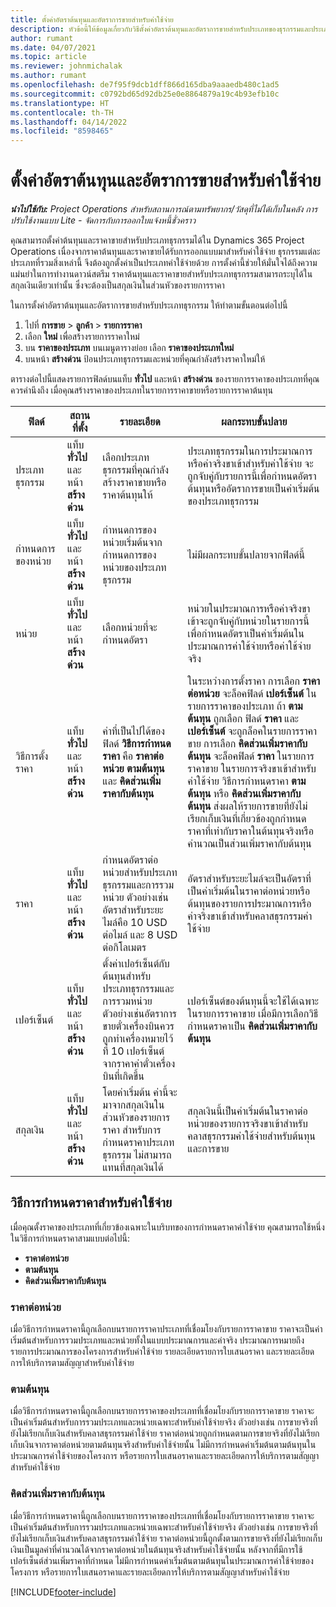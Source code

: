 ```yaml
---
title: ตั้งค่าอัตราต้นทุนและอัตราการขายสำหรับค่าใช้จ่าย
description: หัวข้อนี้ให้ข้อมูลเกี่ยวกับวิธีตั้งค่าอัตราต้นทุนและอัตราการขายสำหรับประเภทของธุรกรรมและประเภทค่าใช้จ่าย
author: rumant
ms.date: 04/07/2021
ms.topic: article
ms.reviewer: johnmichalak
ms.author: rumant
ms.openlocfilehash: de7f95f9dcb1dff866d165dba9aaaedb480c1ad5
ms.sourcegitcommit: c0792bd65d92db25e0e8864879a19c4b93efb10c
ms.translationtype: HT
ms.contentlocale: th-TH
ms.lasthandoff: 04/14/2022
ms.locfileid: "8598465"
---
```

# <a name="set-up-cost-and-sales-rates-for-expenses"></a>ตั้งค่าอัตราต้นทุนและอัตราการขายสำหรับค่าใช้จ่าย

_**นำไปใช้กับ:** Project Operations สำหรับสถานการณ์ตามทรัพยากร/วัสดุที่ไม่ได้เก็บในคลัง การปรับใช้งานแบบ Lite - จัดการกับการออกใบแจ้งหนี้ชั่วคราว_

คุณสามารถตั้งค่าต้นทุนและราคาขายสำหรับประเภทธุรกรรมได้ใน Dynamics 365 Project Operations เนื่องจากราคาต้นทุนและราคาขายได้รับการออกแบบมาสำหรับค่าใช้จ่าย ธุรกรรมแต่ละประเภทที่รวมสิ่งเหล่านี้ จึงต้องถูกตั้งค่าเป็นประเภทค่าใช้จ่ายด้วย การตั้งค่านี้ช่วยให้มั่นใจได้ถึงความแม่นยำในการทำงานดาวน์สตรีม ราคาต้นทุนและราคาขายสำหรับประเภทธุรกรรมสามารถระบุได้ในสกุลเงินเดียวเท่านั้น ซึ่งจะต้องเป็นสกุลเงินในส่วนหัวของรายการราคา

ในการตั้งค่าอัตราต้นทุนและอัตราการขายสำหรับประเภทธุรกรรม ให้ทำตามขั้นตอนต่อไปนี้ 

1. ไปที่ **การขาย** > **ลูกค้า** > **รายการราคา**
2. เลือก **ใหม่** เพื่อสร้างรายการราคาใหม่ 
3. บน **ราคาของประเภท** บนเมนูตารางย่อย เลือก **ราคาของประเภทใหม่** 
4. บนหน้า **สร้างด่วน** ป้อนประเภทธุรกรรมและหน่วยที่คุณกำลังสร้างราคาใหม่ให้

ตารางต่อไปนี้แสดงรายการฟิลด์บนแท็บ **ทั่วไป** และหน้า **สร้างด่วน** ของรายการราคาของประเภทที่คุณควรคำนึงถึง เมื่อคุณสร้างราคาของประเภทในรายการราคาขายหรือรายการราคาต้นทุน

| ฟิลด์ | สถานที่ตั้ง | รายละเอียด | ผลกระทบขั้นปลาย |
| --- | --- | --- | --- |
| ประเภทธุรกรรม | แท็บ **ทั่วไป** และหน้า **สร้างด่วน** | เลือกประเภทธุรกรรมที่คุณกำลังสร้างราคาขายหรือราคาต้นทุนให้ | ประเภทธุรกรรมในการประมาณการหรือค่าจริงขาเข้าสำหรับค่าใช้จ่าย จะถูกจับคู่กับรายการนี้เพื่อกำหนดอัตราต้นทุนหรืออัตราการขายเป็นค่าเริ่มต้นของประเภทธุรกรรม |
| กำหนดการของหน่วย | แท็บ **ทั่วไป** และหน้า **สร้างด่วน** | กำหนดการของหน่วยเริ่มต้นจากกำหนดการของหน่วยของประเภทธุรกรรม | ไม่มีผลกระทบขั้นปลายจากฟิลด์นี้ |
| หน่วย | แท็บ **ทั่วไป** และหน้า **สร้างด่วน** | เลือกหน่วยที่จะกำหนดอัตรา | หน่วยในประมาณการหรือค่าจริงขาเข้าจะถูกจับคู่กับหน่วยในรายการนี้ เพื่อกำหนดอัตราเป็นค่าเริ่มต้นในประมาณการค่าใช้จ่ายหรือค่าใช้จ่ายจริง |
| วิธีการตั้งราคา | แท็บ **ทั่วไป** และหน้า **สร้างด่วน** | ค่าที่เป็นไปได้ของฟิลด์ **วิธีการกำหนดราคา** คือ **ราคาต่อหน่วย** **ตามต้นทุน** และ **คิดส่วนเพิ่มราคากับต้นทุน** | ในระหว่างการตั้งราคา การเลือก **ราคาต่อหน่วย** จะล็อคฟิลด์ **เปอร์เซ็นต์** ในรายการราคาของประเภท ถ้า **ตามต้นทุน** ถูกเลือก ฟิลด์ **ราคา** และ **เปอร์เซ็นต์** จะถูกล็อคในรายการราคาขาย การเลือก **คิดส่วนเพิ่มราคากับต้นทุน** จะล็อคฟิลด์ **ราคา** ในรายการราคาขาย ในรายการจริงขาเข้าสำหรับค่าใช้จ่าย วิธีการกำหนดราคา **ตามต้นทุน** หรือ **คิดส่วนเพิ่มราคากับต้นทุน** ส่งผลให้รายการขายที่ยังไม่เรียกเก็บเงินที่เกี่ยวข้องถูกกำหนดราคาที่เท่ากับราคาในต้นทุนจริงหรือคำนวณเป็นส่วนเพิ่มราคากับต้นทุน |
| ราคา | แท็บ **ทั่วไป** และหน้า **สร้างด่วน** | กำหนดอัตราต่อหน่วยสำหรับประเภทธุรกรรมและการรวมหน่วย ตัวอย่างเช่น อัตราสำหรับระยะไมล์คือ 10 USD ต่อไมล์ และ 8 USD ต่อกิโลเมตร | อัตราสำหรับระยะไมล์จะเป็นอัตราที่เป็นค่าเริ่มต้นในราคาต่อหน่วยหรือต้นทุนของรายการประมาณการหรือค่าจริงขาเข้าสำหรับคลาสธุรกรรมค่าใช้จ่าย|
| เปอร์เซ็นต์ | แท็บ **ทั่วไป** และหน้า **สร้างด่วน** | ตั้งค่าเปอร์เซ็นต์กับต้นทุนสำหรับประเภทธุรกรรมและการรวมหน่วย ตัวอย่างเช่นอัตราการขายตั๋วเครื่องบินควรถูกทำเครื่องหมายไว้ที่ 10 เปอร์เซ็นต์จากราคาค่าตั๋วเครื่องบินที่เกิดขึ้น | เปอร์เซ็นต์ของต้นทุนนี้จะใช้ได้เฉพาะในรายการราคาขาย เมื่อมีการเลือกวิธีกำหนดราคาเป็น **คิดส่วนเพิ่มราคากับต้นทุน** |
| สกุลเงิน | แท็บ **ทั่วไป** และหน้า **สร้างด่วน** | โดยค่าเริ่มต้น ค่านี้จะมาจากสกุลเงินในส่วนหัวของรายการราคา สำหรับการกำหนดราคาประเภทธุรกรรม ไม่สามารถแทนที่สกุลเงินได้ | สกุลเงินนี้เป็นค่าเริ่มต้นในราคาต่อหน่วยของรายการจริงขาเข้าสำหรับคลาสธุรกรรมค่าใช้จ่ายสำหรับต้นทุนและการขาย |

## <a name="pricing-methods-for-expenses"></a>วิธีการกำหนดราคาสำหรับค่าใช้จ่าย

เมื่อคุณตั้งราคาของประเภทที่เกี่ยวข้องเฉพาะในบริบทของการกำหนดราคาค่าใช้จ่าย คุณสามารถใช้หนึ่งในวิธีการกำหนดราคาสามแบบต่อไปนี้:

- **ราคาต่อหน่วย**
- **ตามต้นทุน**
- **คิดส่วนเพิ่มราคากับต้นทุน**

### <a name="price-per-unit"></a>ราคาต่อหน่วย
เมื่อวิธีการกำหนดราคานี้ถูกเลือกบนรายการราคาประเภทที่เชื่อมโยงกับรายการราคาขาย ราคาจะเป็นค่าเริ่มต้นสำหรับการรวมประเภทและหน่วยทั้งในแบบประมาณการและค่าจริง ประมาณการหมายถึงรายการประมาณการของโครงการสำหรับค่าใช้จ่าย รายละเอียดรายการใบเสนอราคา และรายละเอียดการให้บริการตามสัญญาสำหรับค่าใช้จ่าย

### <a name="at-cost"></a>ตามต้นทุน
เมื่อวิธีการกำหนดราคานี้ถูกเลือกบนรายการราคาของประเภทที่เชื่อมโยงกับรายการราคาขาย ราคาจะเป็นค่าเริ่มต้นสำหรับการรวมประเภทและหน่วยเฉพาะสำหรับค่าใช้จ่ายจริง ตัวอย่างเช่น การขายจริงที่ยังไม่เรียกเก็บเงินสำหรับคลาสธุรกรรมค่าใช้จ่าย ราคาต่อหน่วยถูกกำหนดตามการขายจริงที่ยังไม่เรียกเก็บเงินจากราคาต่อหน่วยตามต้นทุนจริงสำหรับค่าใช้จ่ายนั้น ไม่มีการกำหนดค่าเริ่มต้นตามต้นทุนในประมาณการค่าใช้จ่ายของโครงการ หรือรายการใบเสนอราคาและรายละเอียดการให้บริการตามสัญญาสำหรับค่าใช้จ่าย

### <a name="markup-over-cost"></a>คิดส่วนเพิ่มราคากับต้นทุน
เมื่อวิธีการกำหนดราคานี้ถูกเลือกบนรายการราคาของประเภทที่เชื่อมโยงกับรายการราคาขาย ราคาจะเป็นค่าเริ่มต้นสำหรับการรวมประเภทและหน่วยเฉพาะสำหรับค่าใช้จ่ายจริง ตัวอย่างเช่น การขายจริงที่ยังไม่เรียกเก็บเงินสำหรับคลาสธุรกรรมค่าใช้จ่าย ราคาต่อหน่วยนี้ถูกตั้งตามการขายจริงที่ยังไม่เรียกเก็บเงินเป็นมูลค่าที่คำนวณได้จากราคาต่อหน่วยในต้นทุนจริงสำหรับค่าใช้จ่ายนั้น หลังจากที่มีการใช้เปอร์เซ็นต์ส่วนเพิ่มราคาที่กำหนด ไม่มีการกำหนดค่าเริ่มต้นตามต้นทุนในประมาณการค่าใช้จ่ายของโครงการ หรือรายการใบเสนอราคาและรายละเอียดการให้บริการตามสัญญาสำหรับค่าใช้จ่าย


[!INCLUDE[footer-include](../includes/footer-banner.md)]
